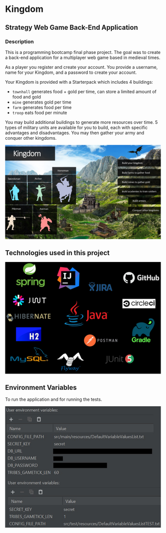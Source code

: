 # Kingdom

## Strategy Web Game Back-End Application

### Description
This is a programming bootcamp final phase project. The goal was to create a back-end application for a multiplayer web game based in medieval times.

As a player you register and create your account. You provide a username, name for your Kingdom, and a password to create your account.

Your Kingdom is provided with a Starterpack which includes 4 buildings:
- `townhall` generates food + gold per time, can store a limited amount of food and gold
- `mine` generates gold per time
- `farm` generates food per time
- `troop` eats food per minute

You may build additional buildings to generate more resources over time.
5 types of military units are available for you to build, each with specific advantages and disadvantages.
You may then gather your army and conquer other kingdoms.

![alt text](src/main/resources/kingdom.jpg)
## Technologies used in this project
![alt text](src/main/resources/technologies.jpg)

## Environment Variables
To run the application and for running the tests.

![alt text](src/main/resources/ENVvariables.jpg)





